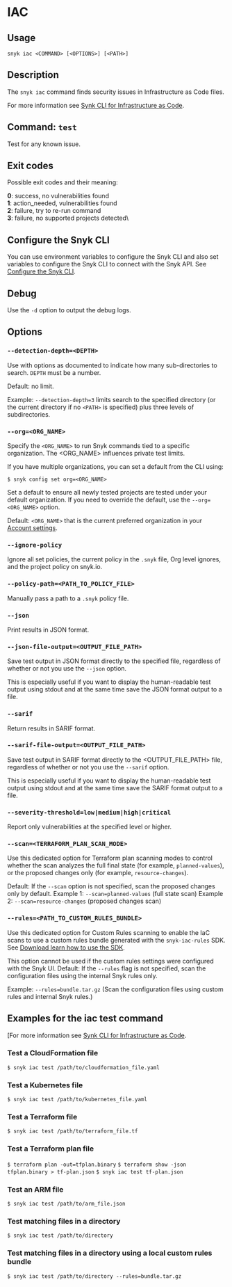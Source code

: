 # IAC

## Usage

`snyk iac <COMMAND> [<OPTIONS>] [<PATH>]`

## Description

The `snyk iac` command finds security issues in Infrastructure as Code files.

For more information see [Synk CLI for Infrastructure as Code](https://docs.snyk.io/products/snyk-infrastructure-as-code/snyk-cli-for-infrastructure-as-code).

## Command: `test`

Test for any known issue.

## Exit codes

Possible exit codes and their meaning:

**0**: success, no vulnerabilities found\
**1**: action\_needed, vulnerabilities found\
**2**: failure, try to re-run command\
**3**: failure, no supported projects detected\\

## Configure the Snyk CLI

You can use environment variables to configure the Snyk CLI and also set variables to configure the Snyk CLI to connect with the Snyk API. See [Configure the Snyk CLI](https://docs.snyk.io/features/snyk-cli/configure-the-snyk-cli).

## Debug

Use the `-d` option to output the debug logs.

## Options

### `--detection-depth=<DEPTH>`

Use with options as documented to indicate how many sub-directories to search. `DEPTH` must be a number.

Default: no limit.

Example: `--detection-depth=3` limits search to the specified directory (or the current directory if no `<PATH>` is specified) plus three levels of subdirectories.

### `--org=<ORG_NAME>`

Specify the `<ORG_NAME>` to run Snyk commands tied to a specific organization. The \<ORG\_NAME> influences private test limits.

If you have multiple organizations, you can set a default from the CLI using:

`$ snyk config set org=<ORG_NAME>`

Set a default to ensure all newly tested projects are tested under your default organization. If you need to override the default, use the `--org=<ORG_NAME>` option.

Default: `<ORG_NAME>` that is the current preferred organization in your [Account settings](https://app.snyk.io/account).

### `--ignore-policy`

Ignore all set policies, the current policy in the `.snyk` file, Org level ignores, and the project policy on snyk.io.

### `--policy-path=<PATH_TO_POLICY_FILE>`

Manually pass a path to a `.snyk` policy file.

### `--json`

Print results in JSON format.

### `--json-file-output=<OUTPUT_FILE_PATH>`

Save test output in JSON format directly to the specified file, regardless of whether or not you use the `--json` option.

This is especially useful if you want to display the human-readable test output using stdout and at the same time save the JSON format output to a file.

### `--sarif`

Return results in SARIF format.

### `--sarif-file-output=<OUTPUT_FILE_PATH>`

Save test output in SARIF format directly to the \<OUTPUT\_FILE\_PATH> file, regardless of whether or not you use the `--sarif` option.

This is especially useful if you want to display the human-readable test output using stdout and at the same time save the SARIF format output to a file.

### `--severity-threshold=low|medium|high|critical`

Report only vulnerabilities at the specified level or higher.

### `--scan=<TERRAFORM_PLAN_SCAN_MODE>`

Use this dedicated option for Terraform plan scanning modes to control whether the scan analyzes the full final state (for example, `planned-values`), or the proposed changes only (for example, `resource-changes`).

Default: If the `--scan` option is not specified, scan the proposed changes only by default. Example 1: `--scan=planned-values` (full state scan) Example 2: `--scan=resource-changes` (proposed changes scan)

### `--rules=<PATH_TO_CUSTOM_RULES_BUNDLE>`

Use this dedicated option for Custom Rules scanning to enable the IaC scans to use a custom rules bundle generated with the `snyk-iac-rules` SDK. See [Download learn how to use the SDK](https://github.com/snyk/snyk-iac-rules).

This option cannot be used if the custom rules settings were configured with the Snyk UI. Default: If the `--rules` flag is not specified, scan the configuration files using the internal Snyk rules only.

Example: `--rules=bundle.tar.gz` (Scan the configuration files using custom rules and internal Snyk rules.)

## Examples for the iac test command

\[For more information see [Synk CLI for Infrastructure as Code](https://docs.snyk.io/products/snyk-infrastructure-as-code/snyk-cli-for-infrastructure-as-code).

### Test a CloudFormation file

`$ snyk iac test /path/to/cloudformation_file.yaml`

### Test a Kubernetes file

`$ snyk iac test /path/to/kubernetes_file.yaml`

### Test a Terraform file

`$ snyk iac test /path/to/terraform_file.tf`

### Test a Terraform plan file

`$ terraform plan -out=tfplan.binary` `$ terraform show -json tfplan.binary > tf-plan.json` `$ snyk iac test tf-plan.json`

### Test an ARM file

`$ snyk iac test /path/to/arm_file.json`

### Test matching files in a directory

`$ snyk iac test /path/to/directory`

### Test matching files in a directory using a local custom rules bundle

`$ snyk iac test /path/to/directory --rules=bundle.tar.gz`
